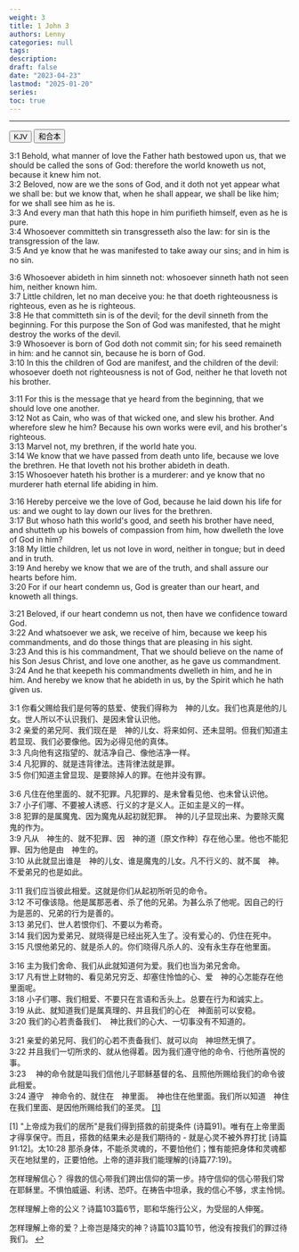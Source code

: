 ```yaml
---
weight: 3
title: 1 John 3
authors: Lenny
categories: null
tags: 
description: 
draft: false
date: "2023-04-23"
lastmod: "2025-01-20"
series:
toc: true
---
```



<!--more-->
---

<!-- Tab links -->
<div class="tab">
  <button class="tablinks active" onclick="tablabel(event, 'english')">KJV</button>
  <button class="tablinks" onclick="tablabel(event, 'chinese')">和合本</button>
  
</div>

<!-- Tab content -->
<div id="english" class="tabcontent" >

3:1 Behold, what manner of love the Father hath bestowed upon us, that we should be called the sons of God: therefore the world knoweth us not, because it knew him not.  
3:2 Beloved, now are we the sons of God, and it doth not yet appear what we shall be: but we know that, when he shall appear, we shall be like him; for we shall see him as he is.  
3:3 And every man that hath this hope in him purifieth himself, even as he is pure.  
3:4 Whosoever committeth sin transgresseth also the law: for sin is the transgression of the law.  
3:5 And ye know that he was manifested to take away our sins; and in him is no sin.  

3:6 Whosoever abideth in him sinneth not: whosoever sinneth hath not seen him, neither known him.  
3:7 Little children, let no man deceive you: he that doeth righteousness is righteous, even as he is righteous.  
3:8 He that committeth sin is of the devil; for the devil sinneth from the beginning. For this purpose the Son of God was manifested, that he might destroy the works of the devil.  
3:9 Whosoever is born of God doth not commit sin; for his seed remaineth in him: and he cannot sin, because he is born of God.  
3:10 In this the children of God are manifest, and the children of the devil: whosoever doeth not righteousness is not of God, neither he that loveth not his brother.  

3:11 For this is the message that ye heard from the beginning, that we should love one another.  
3:12 Not as Cain, who was of that wicked one, and slew his brother. And wherefore slew he him? Because his own works were evil, and his brother's righteous.  
3:13 Marvel not, my brethren, if the world hate you.  
3:14 We know that we have passed from death unto life, because we love the brethren. He that loveth not his brother abideth in death.  
3:15 Whosoever hateth his brother is a murderer: and ye know that no murderer hath eternal life abiding in him.  

3:16 Hereby perceive we the love of God, because he laid down his life for us: and we ought to lay down our lives for the brethren.  
3:17 But whoso hath this world's good, and seeth his brother have need, and shutteth up his bowels of compassion from him, how dwelleth the love of God in him?  
3:18 My little children, let us not love in word, neither in tongue; but in deed and in truth.  
3:19 And hereby we know that we are of the truth, and shall assure our hearts before him.  
3:20 For if our heart condemn us, God is greater than our heart, and knoweth all things.  

3:21 Beloved, if our heart condemn us not, then have we confidence toward God.  
3:22 And whatsoever we ask, we receive of him, because we keep his commandments, and do those things that are pleasing in his sight.  
3:23 And this is his commandment, That we should believe on the name of his Son Jesus Christ, and love one another, as he gave us commandment.  
3:24 And he that keepeth his commandments dwelleth in him, and he in him. And hereby we know that he abideth in us, by the Spirit which he hath given us.  

</div>

<div id="chinese" class="tabcontent" style="display:block">

3:1 你看父赐给我们是何等的慈爱、使我们得称为　神的儿女。我们也真是他的儿女。世人所以不认识我们、是因未曾认识他。  
3:2 亲爱的弟兄阿、我们现在是　神的儿女、将来如何、还未显明。但我们知道主若显现、我们必要像他。因为必得见他的真体。  
3:3 凡向他有这指望的、就洁净自己、像他洁净一样。  
3:4 凡犯罪的、就是违背律法。违背律法就是罪。  
3:5 你们知道主曾显现、是要除掉人的罪。在他并没有罪。  

3:6 凡住在他里面的、就不犯罪。凡犯罪的、是未曾看见他、也未曾认识他。  
3:7 小子们哪、不要被人诱惑、行义的才是义人。正如主是义的一样。  
3:8 犯罪的是属魔鬼、因为魔鬼从起初就犯罪。　神的儿子显现出来、为要除灭魔鬼的作为。  
3:9 凡从　神生的、就不犯罪、因　神的道〔原文作种〕存在他心里。他也不能犯罪、因为他是由　神生的。  
3:10 从此就显出谁是　神的儿女、谁是魔鬼的儿女。凡不行义的、就不属　神。不爱弟兄的也是如此。  

3:11 我们应当彼此相爱。这就是你们从起初所听见的命令。  
3:12 不可像该隐。他是属那恶者、杀了他的兄弟。为甚么杀了他呢。因自己的行为是恶的、兄弟的行为是善的。  
3:13 弟兄们、世人若恨你们、不要以为希奇。  
3:14 我们因为爱弟兄、就晓得是已经出死入生了。没有爱心的、仍住在死中。  
3:15 凡恨他弟兄的、就是杀人的。你们晓得凡杀人的、没有永生存在他里面。  

3:16 主为我们舍命、我们从此就知道何为爱。我们也当为弟兄舍命。  
3:17 凡有世上财物的、看见弟兄穷乏、却塞住怜恤的心、爱　神的心怎能存在他里面呢。  
3:18 小子们哪、我们相爱、不要只在言语和舌头上。总要在行为和诚实上。  
3:19 从此、就知道我们是属真理的、并且我们的心在　神面前可以安稳。  
3:20 我们的心若责备我们、　神比我们的心大、一切事没有不知道的。  

3:21 亲爱的弟兄阿、我们的心若不责备我们、就可以向　神坦然无惧了。  
3:22 并且我们一切所求的、就从他得着。因为我们遵守他的命令、行他所喜悦的事。  
3:23 　神的命令就是叫我们信他儿子耶稣基督的名、且照他所赐给我们的命令彼此相爱。  
3:24 遵守　神命令的、就住在　神里面。　神也住在他里面。我们所以知道　神住在我们里面、是因他所赐给我们的圣灵。  <a id="1_ref" href = "#1">[1]</a>

<p id="1">[1] "上帝成为我们的居所"是我们得到搭救的前提条件 (诗篇91)。唯有在上帝里面才得享保守。而且，搭救的结果未必是我们期待的 - 就是心灵不被外界打扰 [诗篇91:12]。太10:28 
那杀身体，不能杀灵魂的，不要怕他们；惟有能把身体和灵魂都灭在地狱里的，正要怕他。上帝的道非我们能理解的(诗篇77:19)。  

怎样理解信心？  得救的信心带我们跨出信仰的第一步。持守信仰的信心带我们常在耶稣里。不惧怕威逼、利诱、恐吓。在祷告中坦承，我的信心不够，求主怜悯。  

怎样理解上帝的公义？诗篇103篇6节，耶和华施行公义，为受屈的人伸冤。

怎样理解上帝的爱？上帝岂是降灾的神？诗篇103篇10节，他没有按我们的罪过待我们。
<a href="#1_ref">&#8617;</a></p>

</div>